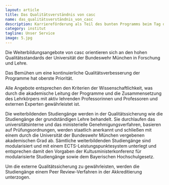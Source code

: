 ```yaml
---
layout: article
title: Das Qualitätsverständnis von casc
name: das_qualitätsverständnis_von_casc
description: Karriereförderung als Teil des bunten Programms beim Tag der offenen Tür auf dem Campus der Universität der Bundeswehr München am 11. Juni 2016.
category: institut
tagline: Unser Service
image: 5.jpg
---
```


Die Weiterbildungsangebote von casc orientieren sich an den hohen Qualitätsstandards der Universität der Bundeswehr München in Forschung und Lehre.

Das Bemühen um eine kontinuierliche Qualitätsverbesserung der Programme hat oberste Priorität.

Alle Angebote entsprechen den Kriterien der Wissenschaftlichkeit, was durch die akademische Leitung der Programme und die Zusammensetzung des Lehrkörpers mit aktiv lehrenden Professorinnen und Professoren und externen Experten gewährleistet ist.

Die weiterbildenden Studiengänge werden in der Qualitätssicherung wie die Studiengänge der grundständigen Lehre behandelt. Sie durchlaufen das universitätsinterne und das ministerielle Genehmigungsverfahren, basieren auf Prüfungsordnungen, werden staatlich anerkannt und schließen mit einem durch die Universität der Bundeswehr München vergebenen akademischen Grad ab. Sämtliche weiterbildenden Studiengänge sind modularisiert und mit einem ECTS-Leistungspunktesystem unterlegt und entsprechen damit den Vorgaben der Kultusministerkonferenz für modularisierte Studiengänge sowie dem Bayerischen Hochschulgesetz.

Um die externe Qualitätssicherung zu gewährleisten, werden die Studiengänge einem Peer Review-Verfahren in der Akkreditierung unterzogen.